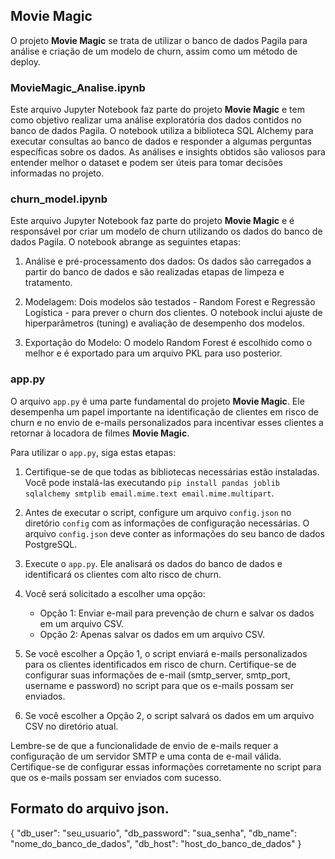 ## Movie Magic

O projeto **Movie Magic** se trata de utilizar o banco de dados Pagila para análise e criação de um modelo de churn, assim como um método de deploy.

### MovieMagic_Analise.ipynb

Este arquivo Jupyter Notebook faz parte do projeto **Movie Magic** e tem como objetivo realizar uma análise exploratória dos dados contidos no banco de dados Pagila. O notebook utiliza a biblioteca SQL Alchemy para executar consultas ao banco de dados e responder a algumas perguntas específicas sobre os dados. As análises e insights obtidos são valiosos para entender melhor o dataset e podem ser úteis para tomar decisões informadas no projeto.

### churn_model.ipynb

Este arquivo Jupyter Notebook faz parte do projeto **Movie Magic** e é responsável por criar um modelo de churn utilizando os dados do banco de dados Pagila. O notebook abrange as seguintes etapas:

1. Análise e pré-processamento dos dados: Os dados são carregados a partir do banco de dados e são realizadas etapas de limpeza e tratamento.

2. Modelagem: Dois modelos são testados - Random Forest e Regressão Logística - para prever o churn dos clientes. O notebook inclui ajuste de hiperparâmetros (tuning) e avaliação de desempenho dos modelos.

3. Exportação do Modelo: O modelo Random Forest é escolhido como o melhor e é exportado para um arquivo PKL para uso posterior.

### app.py

O arquivo `app.py` é uma parte fundamental do projeto **Movie Magic**. Ele desempenha um papel importante na identificação de clientes em risco de churn e no envio de e-mails personalizados para incentivar esses clientes a retornar à locadora de filmes **Movie Magic**.

Para utilizar o `app.py`, siga estas etapas:

1. Certifique-se de que todas as bibliotecas necessárias estão instaladas. Você pode instalá-las executando `pip install pandas joblib sqlalchemy smtplib email.mime.text email.mime.multipart`.

2. Antes de executar o script, configure um arquivo `config.json` no diretório `config` com as informações de configuração necessárias. O arquivo `config.json` deve conter as informações do seu banco de dados PostgreSQL.

3. Execute o `app.py`. Ele analisará os dados do banco de dados e identificará os clientes com alto risco de churn.

4. Você será solicitado a escolher uma opção:
   - Opção 1: Enviar e-mail para prevenção de churn e salvar os dados em um arquivo CSV.
   - Opção 2: Apenas salvar os dados em um arquivo CSV.

5. Se você escolher a Opção 1, o script enviará e-mails personalizados para os clientes identificados em risco de churn. Certifique-se de configurar suas informações de e-mail (smtp_server, smtp_port, username e password) no script para que os e-mails possam ser enviados.

6. Se você escolher a Opção 2, o script salvará os dados em um arquivo CSV no diretório atual.

Lembre-se de que a funcionalidade de envio de e-mails requer a configuração de um servidor SMTP e uma conta de e-mail válida. Certifique-se de configurar essas informações corretamente no script para que os e-mails possam ser enviados com sucesso.

## Formato do arquivo json.
{
  "db_user": "seu_usuario",
  "db_password": "sua_senha",
  "db_name": "nome_do_banco_de_dados",
  "db_host": "host_do_banco_de_dados"
}
